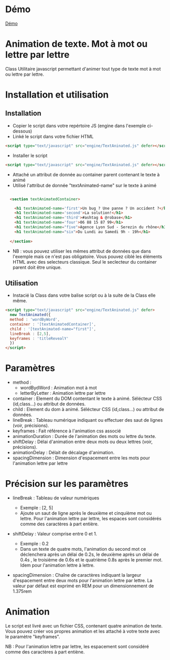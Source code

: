 # Démo
[Démo](https://raficraft.github.io/JS-effect-Animation-Text/)

# Animation de texte. Mot à mot ou lettre par lettre

Class Utilitaire javascript permettant d'animer tout type de texte mot à mot ou lettre par lettre.

# Installation et utilisation

## Installation

- Copier le script dans votre repértoire JS (engine dans l'exemple ci-dessous)
- Linké le script dans votre fichier HTML

```HTML
<script type="text/javascript" src="engine/TextAninated.js" defer></script>
```

- Installer le script

```HTML
<script type="text/javascript" src="engine/TextAninated.js" defer></script>

```

- Attaché un attribut de donnée au container parent contenant le texte à animé
- Utilisé l'attribut de donnée "textAnimated-name" sur le texte à animé

```HTML

  <section textAnimatedContainer>

    <h1 textAnimated-name='first'>Un bug ? Une panne ? Un accident ?</h1>
    <h1 textAnimated-name='second'>La solution!</h1>
    <h1 textAnimated-name='third'>#ashtag & @robase</h1>
    <h1 textAnimated-name='four'>06 88 15 87 99</h1>
    <h1 textAnimated-name="five">Agence Lyon Sud - Serezin du rhône</h1>
    <h1 textAnimated-name="six">Du Lundi au Samedi 9h - 19h</h1>
 
  </section>

```

- NB : vous pouvez utiliser les mêmes attribut de données que dans l'exemple mais ce n'est pas obligatoire. Vous pouvez ciblé les éléments HTML avec des selecteurs classique. Seul le seclecteur du container parent doit être unique.

## Utilisation

- Instacié la Class dans votre balise script ou à la suite de la Class elle même.

```HTML
<script type="text/javascript" src="engine/TextAninated.js" defer>
  new TextAnimated({
  method : 'wordByWord',
  container : '[textAnimatedContainer]',
  child : '[textAnimated-name="first"]',
  lineBreak : [2,5],  
  keyframes : 'titleRevealY'
  })
</script>
```

# Paramètres

- method : 
  - wordBydWord : Animation mot à mot
  - letterByLetter : Animation lettre par lettre
- container : Element du DOM contentant le texte à animé. Sélécteur CSS (id,class...) ou attribut de données.
- child : Element du dom à animé. Sélécteur CSS (id,class...) ou attribut de données.
- lineBreak : Tableau numérique indiquant ou effectuer des saut de lignes (voir, précisions).
- keyframes : Fait référence à l'animation css associé 
- animationDuration : Durée de l'animation des mots ou lettre du texte.
- shiftDelay : Délai d'animation entre deux mots ou deux lettres (voir, précisions).
- animationDelay : Délait de décalage d'animation.
- spacingDimension : Dimension d'espacement entre les mots pour l'animation lettre par lettre

# Précision sur les paramètres

- lineBreak : Tableau de valeur numériques
  - Exemple : [2, 5]
  - Ajoute un saut de ligne après le deuxième et cinquième mot ou lettre. Pour l'animation lettre par lettre, les espaces sont considérés comme des caractères à part entière.

- shiftDelay : Valeur comprise entre 0 et 1. 
  - Exemple : 0.2
  - Dans un texte de quatre mots, l'animation du second mot ce déclenchera après un délai de 0.2s, le deuxième après un délai de 0.4s , le troisième de 0.6s et le quatrième 0.8s après le premier mot. Idem pour l'animation lettre à lettre.

- spacingDimension : Chaîne de caractères indiquant la largeur d'espacement entre deux mots pour l'animation lettre par lettre. La valeur par défaut est exprimé en REM pour un dimensionnement de 1.375rem

# Animation

Le script est livré avec un fichier CSS, contenant quatre animation de texte. Vous pouvez créer vos propres animation et les attaché à votre texte avec le paramètre "keyframes".

NB : Pour l'animation lettre par lettre, les espacement sont considéré comme des caractères à part entiène.

